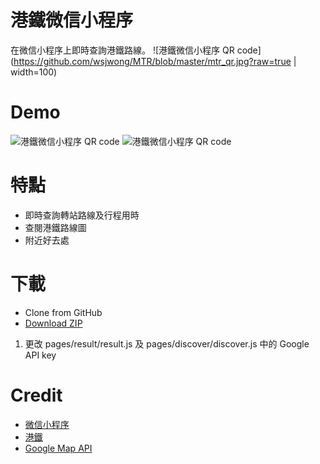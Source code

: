 # 港鐵微信小程序	  
在微信小程序上即時查詢港鐵路線。
![港鐵微信小程序 QR code](https://github.com/wsjwong/MTR/blob/master/mtr_qr.jpg?raw=true | width=100)

# Demo
![港鐵微信小程序 QR code](https://github.com/wsjwong/MTR/blob/master/trip.png?raw=true)
![港鐵微信小程序 QR code](https://github.com/wsjwong/MTR/blob/master/discover.png?raw=true)

# 特點
* 即時查詢轉站路線及行程用時
* 查閱港鐵路線圖
* 附近好去處

# 下載
* Clone from GitHub
* <a href="https://github.com/wsjwong/MTR/archive/gh-pages.zip" target="_blank">Download ZIP</a>

1. 更改 pages/result/result.js 及 pages/discover/discover.js 中的 Google API key

# Credit
* <a href="https://developers.weixin.qq.com/miniprogram/dev/index.html" target="_blank">微信小程序</a>
* <a href="http://www.mtr.com.hk/ch/customer/main/index.html" target="_blank">港鐵</a>
* <a href="https://cloud.google.com/maps-platform/" target="_blank">Google Map API</a>
